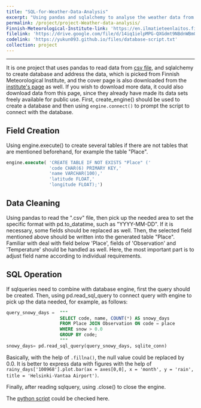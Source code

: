 ```yaml
---
title: "SQL-for-Weather-Data-Analysis"
excerpt: "Using pandas and sqlalchemy to analyse the weather data from Finnish Meteorological Institute<br/><img src='/images/Finnish-Meteorological-Institute-open-data.png'>"
permalink: /project/project-Weather-data-analysis/
Finnish-Meteorological-Institute-link: 'https://en.ilmatieteenlaitos.fi/open-data'
filelink: 'https://drive.google.com/file/d/14iq1ielpMPG-QXGdmt9NBdnWBmQ8HTI5/view?usp=sharing'
codelink: 'https://yukun093.github.io/files/database-script.txt'
collection: project
---
```


------

It is one project that uses pandas to read data from [csv file](https://drive.google.com/file/d/14iq1ielpMPG-QXGdmt9NBdnWBmQ8HTI5/view?usp=sharing), and sqlalchemy to create database and address the data, which is picked from Finnish Meteorological Institute, and the cover page is also downloaded from the [institute's page](https://en.ilmatieteenlaitos.fi/open-data) as well. If you wish to download more data, it could also download data from this page, since they already have made its data sets freely available for public use. First, create_engine() should be used to create a database and then using `engine.connect()` to prompt the script to connect with the database.

## Field Creation

Using engine.execute() to create several tables if there are not tables that are mentioned beforehand, for example the table "Place".

```sql
engine.execute( 'CREATE TABLE IF NOT EXISTS "Place" ('
                'code CHAR(6) PRIMARY KEY,'
                'name VARCHAR(100),'
                'latitude FLOAT,'
                'longitude FLOAT);')
```

## Data Cleaning

Using pandas to read the ".csv" file, then pick up the needed area to set the specific format with pd.to_datatime, such as "YYYY-MM-DD". If it is necessary, some fields should be replaced as well. Then, the selected field mentioned above should be written into the generated table "Place". Familiar with deal with field below 'Place', fields of 'Observation' and 'Temperature' should be handled as well. Here, the most important part is to adjust field name according to individual requirements.

## SQL Operation

If sqlqueries need to combine with database engine, first the query should be created. Then, using pd.read_sql_query to connect query with engine to pick up the data needed, for example, as follows:

```sql
query_snowy_days =  """
                    SELECT code, name, COUNT(*) AS snowy_days 
                    FROM Place JOIN Observation ON code = place 
                    WHERE snow > 0.0 
                    GROUP BY code;
                    """
snowy_days= pd.read_sql_query(query_snowy_days, sqlite_conn)
```

Basically, with the help of `.fillna()`, the null value could be replaced by 0.0. It is better to express data with figures with the help of `rainy_days['100968'].plot.bar(ax = axes[0,0], x = 'month', y = 'rain', title = 'Helsinki-Vantaa Airport')`.

Finally, after reading sqlquery, using .close() to close the engine.

The [python script](https://yukun093.github.io/files/database-script.py) could be checked here.

